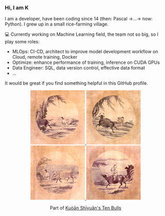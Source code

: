 ### Hi, I am K

<!--
**k9ele7en/k9ele7en** is a ✨ _special_ ✨ repository because its `README.md` (this file) appears on your GitHub profile.
-->
I am a developer, have been coding since 14 (then: Pascal →...→ now: Python). I grew up in a small rice-farming village.

💻 Currently working on Machine Learning field, the team not so big, so I play some roles:
- MLOps: CI-CD, architect to improve model development workflow on Cloud, remote training, Docker
- Optimize: enhance performance of training, inference on CUDA GPUs
- Data Engineer: SQL, data version control, effective data format
- ...


It would be great if you find something helpful in this GitHub profile.

<p align="center">
<a href="https://en.wikipedia.org/wiki/Ten_Bulls"><img src="https://github.com/k9ele7en/k9ele7en/blob/master/images/Oxherding_pictures,_No._3.jpg" alt="Kuòān Shīyuǎn's Ten Bulls" style="width:170px;height:170px;"> <img src="https://github.com/k9ele7en/k9ele7en/blob/master/images/Oxherding_pictures,_No._4.jpg" alt="Kuòān Shīyuǎn's Ten Bulls" style="width:170px;height:170px;"> <img src="https://github.com/k9ele7en/k9ele7en/blob/master/images/Oxherding_pictures,_No._5.jpg" alt="Kuòān Shīyuǎn's Ten Bulls" style="width:170px;height:170px;"> <img src="https://github.com/k9ele7en/k9ele7en/blob/master/images/Oxherding_pictures,_No._6.jpg" alt="Kuòān Shīyuǎn's Ten Bulls" style="width:170px;height:170px;"></a>
</p>
<p align="center">
Part of <a href="https://en.wikipedia.org/wiki/Ten_Bulls">Kuòān Shīyuǎn's Ten Bulls</a>
</p>